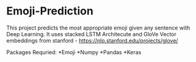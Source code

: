 # Emoji-Prediction
This project predicts the most appropriate emoji given any sentence with Deep Learning. It uses stacked LSTM Architecute and GloVe Vector embeddings from stanford - https://nlp.stanford.edu/projects/glove/

Packages Requried:
*Emoji
*Numpy
*Pandas
*Keras
